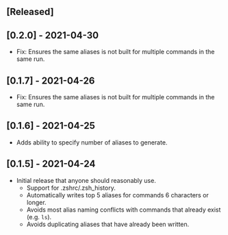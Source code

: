 ## [Released]

## [0.2.0] - 2021-04-30
- Fix: Ensures the same aliases is not built for multiple commands in the same run.

## [0.1.7] - 2021-04-26
- Fix: Ensures the same aliases is not built for multiple commands in the same run.

## [0.1.6] - 2021-04-25
- Adds ability to specify number of aliases to generate.

## [0.1.5] - 2021-04-24

- Initial release that anyone should reasonably use.
    - Support for .zshrc/.zsh_history.
    - Automatically writes top 5 aliases for commands 6 characters or longer.
    - Avoids most alias naming conflicts with commands that already exist (e.g. `ls`).
    - Avoids duplicating aliases that have already been written.

